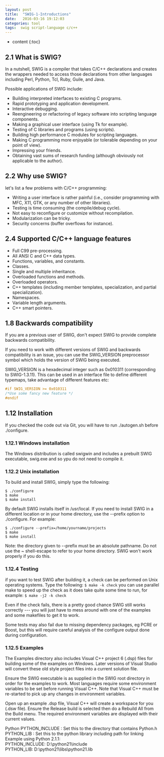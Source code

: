 ```yaml
---
layout: post
title:  "SWIG-1-Introductions"
date:   2016-03-16 19:12:03
categories: tool
tags:  swig script-language c/c++
---
```


* content
{:toc}

## 2.1 What is SWIG?
In a nutshell, SWIG is a compiler that takes C/C++ declarations and creates the wrappers needed to access those 
declarations from other languages including Perl, Python, Tcl, Ruby, Guile, and Java.

Possible applications of SWIG include:
 - Building interpreted interfaces to existing C programs.
 - Rapid prototyping and application development.
 - Interactive debugging.
 - Reengineering or refactoring of legacy software into scripting language components.
 - Making a graphical user interface (using Tk for example).
 - Testing of C libraries and programs (using scripts).
 - Building high performance C modules for scripting languages.
 - Making C programming more enjoyable (or tolerable depending on your point of view).
 - Impressing your friends.
 - Obtaining vast sums of research funding (although obviously not applicable to the author).

## 2.2 Why use SWIG?
let's list a few problems with C/C++ programming:
 - Writing a user interface is rather painful (i.e., consider programming with MFC, X11, GTK, or any number of other
libraries).
 - Testing is time consuming (the compile/debug cycle).
 - Not easy to reconfigure or customize without recompilation.
 - Modularization can be tricky.
 - Security concerns (buffer overflows for instance).

## 2.4 Supported C/C++ language features
 - Full C99 pre-processing.
 - All ANSI C and C++ data types.
 - Functions, variables, and constants.
 - Classes.
 - Single and multiple inheritance.
 - Overloaded functions and methods.
 - Overloaded operators.
 - C++ templates (including member templates, specialization, and partial specialization).
 - Namespaces.
 - Variable length arguments.
 - C++ smart pointers.
 
 
## 1.8 Backwards compatibility
If you are a previous user of SWIG, don't expect SWIG to provide complete backwards compatibility. 

If you need to work with different versions of SWIG and backwards compatibility is an issue, you can use the SWIG_VERSION preprocessor symbol which holds the version of SWIG being executed. 

SWIG_VERSION is a hexadecimal integer such as 0x010311 (corresponding to SWIG-1.3.11). This can be used in an interface file to define different typemaps, take advantage of different features etc:
```c++
#if SWIG_VERSION >= 0x010311
/*Use some fancy new feature */
#endif
```

## 1.12 Installation
If you checked the code out via Git, you will have to run ./autogen.sh before ./configure.
### 1.12.1 Windows installation
The Windows distribution is called swigwin and includes a prebuilt SWIG executable, swig.exe and so ypu do not need to compile it.
### 1.12.2 Unix installation
To build and install SWIG, simply type the following:
```shell
$ ./configure
$ make
$ make install
```
By default SWIG installs itself in /usr/local. If you need to install SWIG in a different location or in your home directory, use the --prefix option to ./configure. For example:
```shell
$ ./configure --prefix=/home/yourname/projects
$ make
$ make install
```
Note: the directory given to --prefix must be an absolute pathname. Do not use the ~ shell-escape to refer to your home 
directory. SWIG won't work properly if you do this.

### 1.12.4 Testing
if you want to test SWIG after building it, a check can be performed on Unix operating systems. 
Type the following: ```$ make -k check```  you can use parallel make to speed up the check as it does take quite some 
time to run, for example: ```$ make -j2 -k check```

Even if the check fails, there is a pretty good chance SWIG still works correctly --- you will just have to mess 
around with one of the examples and some makefiles to get it to work. 

Some tests may also fail due to missing dependency packages, eg PCRE or Boost, but this will require careful
analysis of the configure output done during configuration.

### 1.12.5 Examples
The Examples directory also includes Visual C++ project 6 (.dsp) files for building some of the examples on Windows. 
Later versions of Visual Studio will convert these old style project files into a current solution file.

Ensure the SWIG executable is as supplied in the SWIG root directory in order for the examples to work. 
Most languages require some environment variables to be set before running Visual C++. Note that Visual 
C++ must be re-started to pick up any changes in environment variables. 

Open up an example .dsp file, Visual C++ will create a workspace for you (.dsw file). Ensure the
Release build is selected then do a Rebuild All from the Build menu. The required environment variables are displayed with their
current values.

Python
PYTHON_INCLUDE : Set this to the directory that contains Python.h  
PYTHON_LIB : Set this to the python library including path for linking  
Example using Python 2.1.1:    
PYTHON_INCLUDE: D:\python21\include  
PYTHON_LIB: D:\python21\libs\python21.lib 


